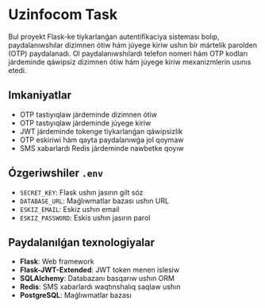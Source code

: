 # Uzinfocom Task

Bul proyekt Flask-ke tiykarlanǵan autentifikaciya sisteması bolıp, paydalanıwshılar dizimnen ótiw hám júyege kiriw ushın bir mártelik parolden (OTP) paydalanadı. Ol paydalanıwshılardı telefon nomeri hám OTP kodları járdeminde qáwipsiz dizimnen ótiw hám júyege kiriw mexanizmlerin usınıs etedi.

## Imkaniyatlar
 - OTP tastıyıqlaw járdeminde dizimnen ótiw
 - OTP tastıyıqlaw járdeminde júyege kiriw
 - JWT járdeminde tokenge tiykarlanǵan qáwipsizlik
 - OTP eskiriwi hám qayta paydalanıwǵa jol qoymaw
 - SMS xabarlardı Redis járdeminde nawbetke qoyıw

## Ózgeriwshiler `.env`
 - `SECRET_KEY`: Flask ushın jasırın gilt sóz
 - `DATABASE_URL`: Maǵlıwmatlar bazası ushın URL
 - `ESKIZ_EMAIL`: Eskiz ushın email
 - `ESKIZ_PASSWORD`: Eskis ushın jasırın parol

## Paydalanılǵan texnologiyalar
 - **Flask**: Web framework
 - **Flask-JWT-Extended**: JWT token menen islesiw
 - **SQLAlchemy**: Databazanı basqarıw ushın ORM
 - **Redis**: SMS xabarlardı waqtınshalıq saqlaw ushın
 - **PostgreSQL**: Maǵlıwmatlar bazası

